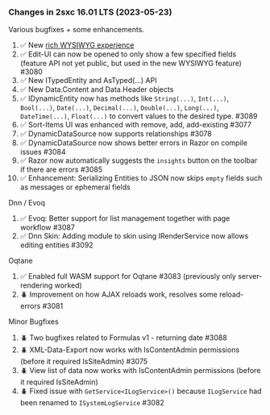 
### Changes in 2sxc 16.01 LTS (2023-05-23)

Various bugfixes + some enhancements.

1. ✅ New [rich WYSIWYG experience](xref:Basics.Data.Fields.String-Wysiwyg-Rich)
1. ✅ Edit-UI can now be opened to only show a few specified fields (feature API not yet public, but used in the new WYSIWYG feature) #3080
1. ✅ New ITypedEntity and AsTyped(...) API
1. ✅ New Data.Content and Data.Header objects
1. ✅ IDynamicEntity now has methods like `String(...)`, `Int(...)`, `Bool(...)`, `Date(...)`, `Decimal(...)`, `Double(...)`, `Long(...)`, `DateTime(...)`, `Float(...)` to convert values to the desired type. #3089
1. ✅ Sort-Items UI was enhanced with remove, add, add-existing #3077
1. ✅ DynamicDataSource now supports relationships #3078
1. ✅ DynamicDataSource now shows better errors in Razor on compile issues #3084
1. ✅ Razor now automatically suggests the `insights` button on the toolbar if there are errors #3085
1. ✅ Enhancement: Serializing Entities to JSON now skips `empty` fields such as messages or ephemeral fields

Dnn / Evoq

1. ✅ Evoq: Better support for list management together with page workflow #3087
1. ✅ Dnn Skin: Adding module to skin using IRenderService now allows editing entities #3092

Oqtane

1. ✅ Enabled full WASM support for Oqtane #3083 (previously only server-rendering worked)
1. 🪲 Improvement on how AJAX reloads work, resolves some reload-errors #3081

Minor Bugfixes

1. 🪲 Two bugfixes related to Formulas v1 - returning date #3088
1. 🪲 XML-Data-Export now works with IsContentAdmin permissions (before it required IsSiteAdmin) #3075
1. 🪲 View list of data now works with IsContentAdmin permissions (before it required IsSiteAdmin)
1. 🪲 Fixed issue with `GetService<ILogService>()` because `ILogService` had been renamed to `ISystemLogService` #3082

